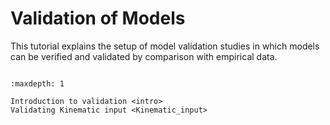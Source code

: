 # Validation of Models

This tutorial explains the setup of model validation studies in which
models can be verified and validated by comparison with empirical data.

```{rubric} Tutorial content
```

```{toctree}
:maxdepth: 1

Introduction to validation <intro>
Validating Kinematic input <Kinematic_input>
```
